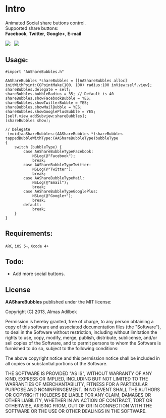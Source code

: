 Intro
==============

Animated Social share buttons control.<br>
Supported share buttons:<br><b>Facebook</b>,  <b>Twitter</b>,  <b>Google+</b>,  <b>E-mail</b>

<img src="http://mixdesign.kz/external/AAShareBubblesAbay.png?tmp"/>&nbsp;&nbsp;
<img src="http://mixdesign.kz/external/AAShareBubbles4.png"/>

Usage:
------
`#import "AAShareBubbles.h"`

    AAShareBubbles *shareBubbles = [[AAShareBubbles alloc] initWithPoint:CGPointMake(100, 100) radius:100 inView:self.view];
    shareBubbles.delegate = self;
    shareBubbles.bubbleRadius = 35; // Default is 40
    shareBubbles.showFacebookBubble = YES;
    shareBubbles.showTwitterBubble = YES;
    shareBubbles.showMailBubble = YES;
    shareBubbles.showGooglePlusBubble = YES;
    [self.view addSubview:shareBubbles];
    [shareBubbles show];
    
    // Delegate
    -(void)aaShareBubbles:(AAShareBubbles *)shareBubbles tappedBubbleWithType:(AAShareBubbleType)bubbleType
    {
        switch (bubbleType) {
            case AAShareBubbleTypeFacebook:
                NSLog(@"Facebook");
                break;
            case AAShareBubbleTypeTwitter:
                NSLog(@"Twitter");
                break;
            case AAShareBubbleTypeMail:
                NSLog(@"Email");
                break;
            case AAShareBubbleTypeGooglePlus:
                NSLog(@"Google+");
                break;
            default:
                break;
        }
    }

Requirements:
------------
`ARC`, `iOS 5+`, `Xcode 4+`

Todo:
-------
- Add more social buttons.

License
-------
<b>AAShareBubbles</b> published under the MIT license:

Copyright (C) 2013, Almas Adilbek

Permission is hereby granted, free of charge, to any person obtaining a copy of this software and associated documentation files (the "Software"), to deal in the Software without restriction, including without limitation the rights to use, copy, modify, merge, publish, distribute, sublicense, and/or sell copies of the Software, and to permit persons to whom the Software is furnished to do so, subject to the following conditions:

The above copyright notice and this permission notice shall be included in all copies or substantial portions of the Software.

THE SOFTWARE IS PROVIDED "AS IS", WITHOUT WARRANTY OF ANY KIND, EXPRESS OR IMPLIED, INCLUDING BUT NOT LIMITED TO THE WARRANTIES OF MERCHANTABILITY, FITNESS FOR A PARTICULAR PURPOSE AND NONINFRINGEMENT. IN NO EVENT SHALL THE AUTHORS OR COPYRIGHT HOLDERS BE LIABLE FOR ANY CLAIM, DAMAGES OR OTHER LIABILITY, WHETHER IN AN ACTION OF CONTRACT, TORT OR OTHERWISE, ARISING FROM, OUT OF OR IN CONNECTION WITH THE SOFTWARE OR THE USE OR OTHER DEALINGS IN THE SOFTWARE.

